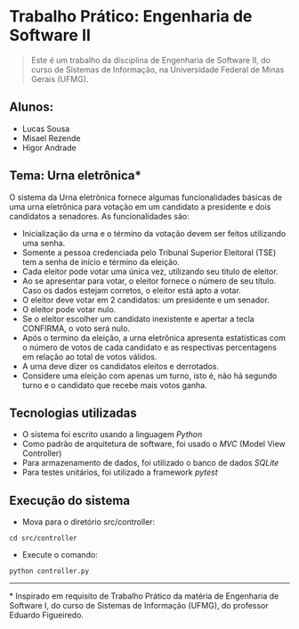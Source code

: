 # Trabalho Prático: Engenharia de Software II

> Este é um trabalho da disciplina de Engenharia de Software II, do curso de Sistemas de Informação, na Universidade Federal de Minas Gerais (UFMG).

## Alunos:
- Lucas Sousa
- Misael Rezende
- Higor Andrade

## Tema: Urna eletrônica*
O sistema da Urna eletrônica fornece algumas funcionalidades básicas de uma urna eletrônica para votação em um candidato a presidente e dois candidatos a senadores. As funcionalidades são:

- Inicialização da urna e o término da votação devem ser feitos utilizando uma senha.
- Somente a pessoa credenciada pelo Tribunal Superior Eleitoral (TSE) tem a senha de início e término da eleição.
- Cada eleitor pode votar uma única vez, utilizando seu titulo de eleitor.
- Ao se apresentar para votar, o eleitor fornece o número de seu título. Caso os dados estejam corretos, o eleitor está apto a votar.
- O eleitor deve votar em 2 candidatos: um presidente e um senador.
- O eleitor pode votar nulo.
- Se o eleitor escolher um candidato inexistente e apertar a tecla CONFIRMA, o voto será nulo.
- Após o termino da eleição, a urna eletrônica apresenta estatísticas com o número de votos de cada candidato e as respectivas percentagens em relação ao total de votos válidos.
- A urna deve dizer os candidatos eleitos e derrotados.
- Considere uma eleição com apenas um turno, isto é, não há segundo turno e o candidato que recebe mais votos ganha.

## Tecnologias utilizadas
- O sistema foi escrito usando a linguagem _Python_
- Como padrão de arquitetura de software, foi usado o _MVC_ (Model View Controller)
- Para armazenamento de dados, foi utilizado o banco de dados _SQLite_
- Para testes unitários, foi utilizado a framework _pytest_

## Execução do sistema
- Mova para o diretório src/controller:
```
cd src/controller
```
- Execute o comando:
```
python controller.py
```
-------
\* Inspirado em requisito de Trabalho Prático da matéria de Engenharia de Software I, do curso de Sistemas de Informação (UFMG), do professor Eduardo Figueiredo.